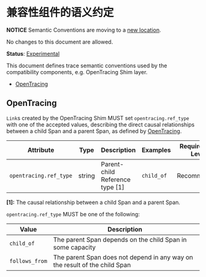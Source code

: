 # 兼容性组件的语义约定

**NOTICE** Semantic Conventions are moving to a
[new location](http://github.com/open-telemetry/semantic-conventions).

No changes to this document are allowed.

**Status**: [Experimental](../../document-status.md)

This document defines trace semantic conventions used by the compatibility
components, e.g. OpenTracing Shim layer.

<!-- Re-generate TOC with `markdown-toc --no-first-h1 -i` -->

<!-- toc -->

- [OpenTracing](#opentracing)

<!-- tocstop -->

## OpenTracing

`Link`s created by the OpenTracing Shim MUST set `opentracing.ref_type` with one
of the accepted values, describing the direct causal relationships between a
child Span and a parent Span, as defined by
[OpenTracing](https://github.com/opentracing/specification/blob/master/specification.md).

<!-- semconv opentracing -->

| Attribute              | Type   | Description                     | Examples   | Requirement Level |
| ---------------------- | ------ | ------------------------------- | ---------- | ----------------- |
| `opentracing.ref_type` | string | Parent-child Reference type [1] | `child_of` | Recommended       |

**[1]:** The causal relationship between a child Span and a parent Span.

`opentracing.ref_type` MUST be one of the following:

| Value          | Description                                                                |
| -------------- | -------------------------------------------------------------------------- |
| `child_of`     | The parent Span depends on the child Span in some capacity                 |
| `follows_from` | The parent Span does not depend in any way on the result of the child Span |

<!-- endsemconv -->

